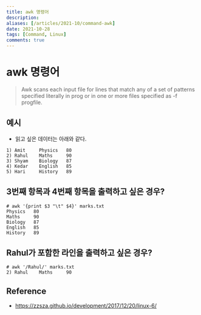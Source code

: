 ```yaml
---
title: awk 명령어
description: 
aliases: [/articles/2021-10/command-awk]
date: 2021-10-28
tags: [Command, Linux]
comments: true
---
```

# awk 명령어
> Awk scans each input file for lines that match any of a set of patterns specified literally in prog or in one or more files  specified  as  -f progfile.

## 예시
- 읽고 싶은 데이터는 아래와 같다.
```
1) Amit     Physics   80
2) Rahul    Maths     90
3) Shyam    Biology   87
4) Kedar    English   85
5) Hari     History   89
```

## 3번째 항목과 4번째 항목을 출력하고 싶은 경우?
```shell
# awk '{print $3 "\t" $4}' marks.txt
Physics   80
Maths     90
Biology   87
English   85
History   89
```

## Rahul가 포함한 라인을 출력하고 싶은 경우?
```shell
# awk '/Rahul/' marks.txt
2) Rahul    Maths     90
```

## Reference
- <https://zzsza.github.io/development/2017/12/20/linux-6/>
